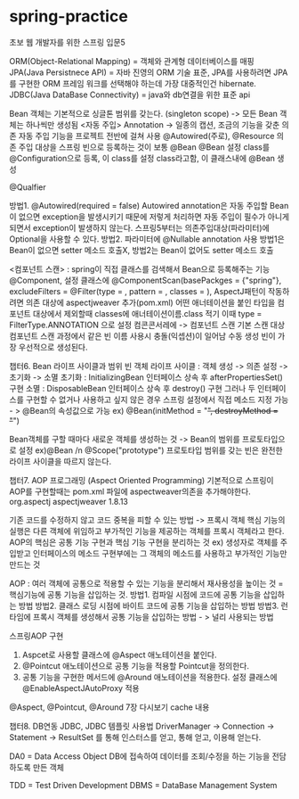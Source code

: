 # spring-practice
초보 웹 개발자를 위한 스프링 입문5


ORM(Object-Relational Mapping) = 객체와 관계형 데이터베이스를 매핑
JPA(Java Persistnece API) = 자바 진영의 ORM 기술 표준, JPA를 사용하려면 JPA를 구현한 ORM 프레임 워크를 선택해야 하는데 가장 대중적인건 hibernate.
JDBC(Java DataBase Connectivity) = java와 db연결을 위한 표준 api


Bean 객체는 기본적으로 싱글톤 범위를 갖는다. (singleton scope) -> 모든 Bean 객체는 하나씩만 생성됨
<자동 주입>
Annotation -> 일종의 캡션, 조금의 기능을 갖춘
의존 자동 주입 기능을 프로젝트 전반에 걸쳐 사용 @Autowired(주로), @Resource
의존 주입 대상을 스프링 빈으로 등록하는 것이 보통 @Bean
@Bean 설정 class를 @Configuration으로 등록, 이 class를 설정 class라고함, 이 클래스내에 @Bean 생성


@Qualfier

방법1. @Autowired(required = false) Autowired annotation은 자동 주입할 Bean이 없으면 exception을 발생시키기 때문에 저렇게 처리하면 자동 주입이 필수가 아니게 되면서 exception이 발생하지 않는다.
스프링5부터는 의존주입대상(파라미터)에 Optional을 사용할 수 있다.
방법2. 파라미터에 @Nullable annotation 사용
방법1은 Bean이 없으면 setter 메소드 호출X, 방법2는 Bean이 없어도 setter 메소드 호출


<컴포넌트 스캔> : spring이 직접 클래스를 검색해서 Bean으로 등록해주는 기능
@Component, 설정 클래스에 @ComponentScan(basePackges = {"spring"}, excludeFilters = @Filter(type = , pattern = , classes =  ), AspectJ패턴이 작동하려면 의존 대상에 aspectjweaver 추가(pom.xml)
어떤 애너테이션을 붙인 타입을 컴포넌트 대상에서 제외할때 classes에 애너테이션이름.class 적기 이때 type = FilterType.ANNOTATION 으로 설정
컴콘콘서레에 -> 컴포넌트 스캔 기본 스캔 대상
컴포넌트 스캔 과정에서 같은 빈 이름 사용시 충돌(익셉션)이 일어남
수동 생성 빈이 가장 우선적으로 생성된다.

챕터6. Bean 라이프 사이클과 범위
빈 객체 라이프 사이클 : 객체 생성 -> 의존 설정 -> 초기화 -> 소멸
초기화 : InitializingBean 인터페이스 상속 후 afterPropertiesSet() 구현
소멸 : DisposableBean 인터페이스 상속 후 destroy() 구현
그러나 두 인터페이스를 구현할 수 없거나 사용하고 싶지 않은 경우 스프링 설정에서 직접 메소드 지정 가능 - > @Bean의 속성값으로 가능 ex) @Bean(initMethod = "~~", destroyMethod = "~~")


Bean객체를 구할 때마다 새로운 객체를 생성하는 것 -> Bean의 범위를 프로토타입으로 설정
ex)@Bean /n @Scope("prototype") 프로토타입 범위를 갖는 빈은 완전한 라이프 사이클을 따르지 않는다.

챕터7. AOP 프로그래밍 (Aspect Oriented Programming)
기본적으로 스프링이 AOP를 구현할때는 pom.xml 파일에 aspectweaver의존을 추가해야한다.
<dependency>
    <groupId>org.aspectj</groupId>
    <artifactId>aspectjweaver</artifactId>
    <version>1.8.13</version>
</dependency>

기존 코드를 수정하지 않고 코드 중복을 피할 수 있는 방법 -> 프록시 객체
핵심 기능의 실행은 다른 객체에 위임하고 부가적인 기능을 제공하는 객체를 프록시 객체라고 한다.
AOP의 핵심은 공통 기능 구현과 핵심 기능 구현을 분리하는 것
ex) 생성자로 객체를 주입받고 인터페이스의 메소드 구현부에는 그 객체의 메소드를 사용하고
부가적인 기능만 만드는 것

AOP : 여러 객체에 공통으로 적용할 수 있는 기능을 분리해서 재사용성을 높이는 것
     = 핵심기능에 공통 기능을 삽입하는 것.
방법1. 컴파일 시점에 코드에 공통 기능을 삽입하는 방법
방법2. 클래스 로딩 시점에 바이트 코드에 공통 기능을 삽입하는 방법
방법3. 런타임에 프록시 객체를 생성해서 공통 기능을 삽입하는 방법 - > 널리 사용되는 방법


스프링AOP 구현
1. Aspcet로 사용할 클래스에 @Aspect 애노테이션을 붙인다.
2. @Pointcut 애노테이션으로 공통 기능을 적용할 Pointcut을 정의한다.
3. 공통 기능을 구현한 메서드에 @Around 애노테이션을 적용한다.
설정 클래스에 @EnableAspectJAutoProxy 적용


@Aspect, @Pointcut, @Around
7장 다시보기 cache 내용

챕터8. DB연동 JDBC, JDBC 템플릿 사용법
DriverManager -> Connection -> Statement -> ResultSet
               를 통해 인스터스를 얻고, 통해 얻고, 이용해 얻는다.       

DA0 = Data Access Object
DB에 접속하여 데이터를 조회/수정을 하는 기능을 전담하도록 만든 객체


TDD = Test Driven Development
DBMS = DataBase Management System
